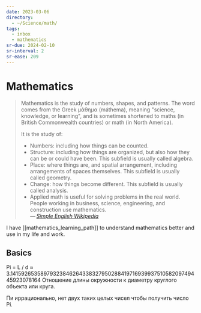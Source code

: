 ```yaml
---
date: 2023-03-06
directory:
  - ~/Science/math/
tags:
  - inbox
  - mathematics
sr-due: 2024-02-10
sr-interval: 2
sr-ease: 209
---
```

# Mathematics

> Mathematics is the study of numbers, shapes, and patterns. The word comes from
> the Greek μάθημα (máthema), meaning "science, knowledge, or learning", and is
> sometimes shortened to maths (in British Commonwealth countries) or math (in
> North America).
>
> It is the study of:
>
> - Numbers: including how things can be counted.
> - Structure: including how things are organized, but also how they can be or
>   could have been. This subfield is usually called algebra.
> - Place: where things are, and spatial arrangement, including arrangements of
>   spaces themselves. This subfield is usually called geometry.
> - Change: how things become different. This subfield is usually called
>   analysis.
> - Applied math is useful for solving problems in the real world. People
>   working in business, science, engineering, and construction use
>   mathematics.\
> — <cite>[Simple English Wikipedia](https://simple.wikipedia.org/wiki/Mathematics)</cite>

I have [[mathematics_learning_path]] to understand mathematics better and use in
my life and work.

## Basics

Pi = L / d ≈ 3.1415926535897932384626433832795028841971693993751058209749445923078164
Отношение длины окружности к диаметру круглого объекта или круга.

Пи иррационально, нет двух таких целых чисел чтобы получить число Pi.

